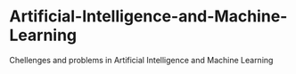 # Artificial-Intelligence-and-Machine-Learning
Chellenges and problems in Artificial Intelligence and Machine Learning
